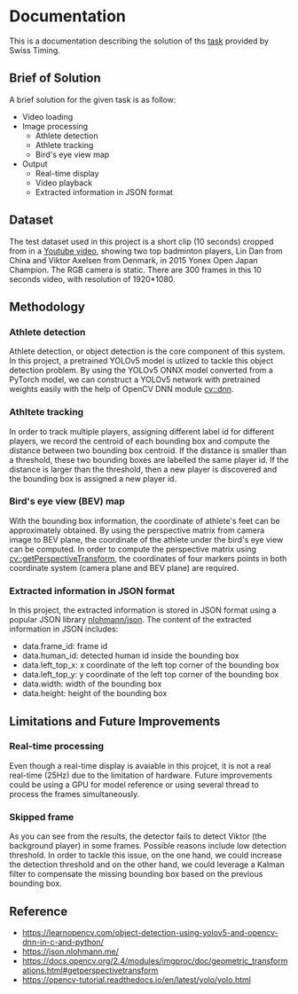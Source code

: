 # Documentation
This is a documentation describing the solution of ths [task](../README.md) provided by Swiss Timing.

## Brief of Solution
A brief solution for the given task is as follow:
* Video loading
* Image processing
    * Athlete detection
    * Athlete tracking
    * Bird's eye view map
* Output
    * Real-time display
    * Video playback
    * Extracted information in JSON format

## Dataset
The test dataset used in this project is a short clip (10 seconds) cropped from in a [Youtube video](https://www.youtube.com/watch?v=TSfvUlU8P28), showing two top badminton players, Lin Dan from China and Viktor Axelsen from Denmark, in 2015 Yonex Open Japan Champion. The RGB camera is static. There are 300 frames in this 10 seconds video, with resolution of 1920*1080. 

## Methodology
### Athlete detection
Athlete detection, or object detection is the core component of this system. In this project, a pretrained YOLOv5 model is utlized to tackle this object detection problem. By using the YOLOv5 ONNX model converted from a PyTorch model, we can construct a YOLOv5 network with pretrained weights easily with the help of OpenCV DNN module [cv::dnn](https://docs.opencv.org/4.x/d2/d58/tutorial_table_of_content_dnn.html).

### Athltete tracking
In order to track multiple players, assigning different label id for different players, we record the centroid of each bounding box and compute the distance between two bounding box centroid. If the distance is smaller than a threshold, these two bounding boxes are labelled the same player id. If the distance is larger than the threshold, then a new player is discovered and the bounding box is assigned a new player id.

### Bird's eye view (BEV) map
With the bounding box information, the coordinate of athlete's feet can be approximately obtained. By using the perspective matrix from camera image to BEV plane, the coordinate of the athlete under the bird's eye view can be computed. In order to compute the perspective matrix using [cv::getPerspectiveTransform](https://docs.opencv.org/2.4/modules/imgproc/doc/geometric_transformations.html#getperspectivetransform), the coordinates of four markers points in both coordinate system (camera plane and BEV plane) are required.

### Extracted information in JSON format 
In this project, the extracted information is stored in JSON format using a popular JSON library [nlohmann/json](https://github.com/nlohmann/json). The content of the extracted information in JSON includes: 
* data.frame_id: frame id
* data.human_id: detected human id inside the bounding box
* data.left_top_x: x coordinate of the left top corner of the bounding box
* data.left_top_y: y coordinate of the left top corner of the bounding box
* data.width: width of the bounding box
* data.height: height of the bounding box

## Limitations and Future Improvements
### Real-time processing
Even though a real-time display is avaiable in this projcet, it is not a real real-time (25Hz) due to the limitation of hardware. Future improvements could be using a GPU for model reference or using several thread to process the frames simultaneously.

### Skipped frame   
As you can see from the results, the detector fails to detect Viktor (the background player) in some frames. Possible reasons include low detection threshold. In order to tackle this issue, on the one hand, we could increase the detection threshold and on the other hand, we could leverage a Kalman filter to compensate the missing bounding box based on the previous bounding box.

## Reference
* https://learnopencv.com/object-detection-using-yolov5-and-opencv-dnn-in-c-and-python/
* https://json.nlohmann.me/
* https://docs.opencv.org/2.4/modules/imgproc/doc/geometric_transformations.html#getperspectivetransform
* https://opencv-tutorial.readthedocs.io/en/latest/yolo/yolo.html